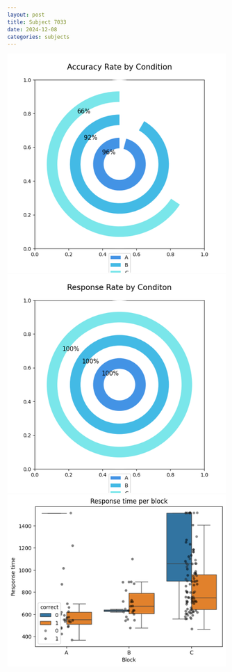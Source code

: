 ```yaml
---
layout: post
title: Subject 7033
date: 2024-12-08
categories: subjects
---
```


![](data/7033/run-23/7033_accuracy_rate.png)
![](data/7033/run-23/7033_response_rate.png)
![](data/7033/run-23/7033_rt.png)
